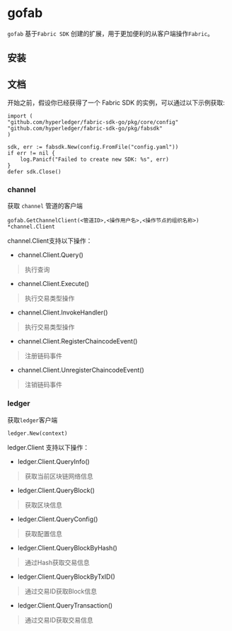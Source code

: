 gofab
====
`gofab` 基于`Fabric SDK` 创建的扩展，用于更加便利的从客户端操作`Fabric`。

安装
--

文档
--
开始之前，假设你已经获得了一个 Fabric SDK 的实例，可以通过以下示例获取:
```
import (
"github.com/hyperledger/fabric-sdk-go/pkg/core/config"
"github.com/hyperledger/fabric-sdk-go/pkg/fabsdk"
)

sdk, err := fabsdk.New(config.FromFile("config.yaml"))
if err != nil {
    log.Panicf("Failed to create new SDK: %s", err)
}
defer sdk.Close()
```

### channel
获取 `channel` 管道的客户端
```
gofab.GetChannelClient(<管道ID>,<操作用户名>,<操作节点的组织名称>) *channel.Client
```
channel.Client支持以下操作：
* channel.Client.Query()
> 执行查询
* channel.Client.Execute() 
> 执行交易类型操作
* channel.Client.InvokeHandler()
> 执行交易类型操作
* channel.Client.RegisterChaincodeEvent()
> 注册链码事件
* channel.Client.UnregisterChaincodeEvent()
> 注销链码事件

### ledger
获取`ledger`客户端
```
ledger.New(context)
```
ledger.Client 支持以下操作：
* ledger.Client.QueryInfo()
> 获取当前区块链网络信息
* ledger.Client.QueryBlock()
> 获取区块信息
* ledger.Client.QueryConfig()
> 获取配置信息
* ledger.Client.QueryBlockByHash()
> 通过Hash获取交易信息
* ledger.Client.QueryBlockByTxID()
> 通过交易ID获取Block信息
* ledger.Client.QueryTransaction()
> 通过交易ID获取交易信息